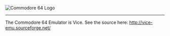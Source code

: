 ![Commodore 64 Logo](http://img2.wikia.nocookie.net/__cb20140907072807/logopedia/images/2/2c/Commodore_64_logo.png)

***
The Commodore 64 Emulator is Vice. See the source here: http://vice-emu.sourceforge.net/